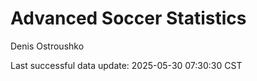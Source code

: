# Advanced Soccer Statistics
Denis Ostroushko

<!-- gfm -->

Last successful data update: 2025-05-30 07:30:30 CST
